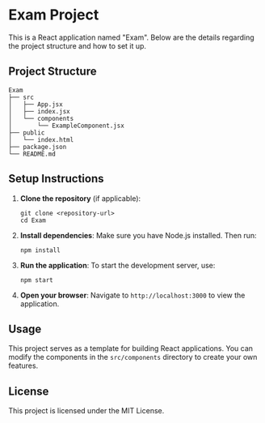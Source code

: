 # Exam Project

This is a React application named "Exam". Below are the details regarding the project structure and how to set it up.

## Project Structure

```
Exam
├── src
│   ├── App.jsx
│   ├── index.jsx
│   └── components
│       └── ExampleComponent.jsx
├── public
│   └── index.html
├── package.json
└── README.md
```

## Setup Instructions

1. **Clone the repository** (if applicable):
   ```
   git clone <repository-url>
   cd Exam
   ```

2. **Install dependencies**:
   Make sure you have Node.js installed. Then run:
   ```
   npm install
   ```

3. **Run the application**:
   To start the development server, use:
   ```
   npm start
   ```

4. **Open your browser**:
   Navigate to `http://localhost:3000` to view the application.

## Usage

This project serves as a template for building React applications. You can modify the components in the `src/components` directory to create your own features.

## License

This project is licensed under the MIT License.